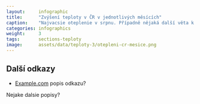 ```yaml
---
layout:     infographic
title:      "Zvýšení teploty v ČR v jednotlivých měsících"
caption:    "Najvacsie oteplenie v srpnu. Případně nějaká další věta k interpretaci grafu, který je zobrazen výše."
categories: infographics
weight:     3
tags:       sections-teploty
image:      assets/data/teploty-3/otepleni-cr-mesice.png
---
```


## Další odkazy

* [Example.com](https://example.com) popis odkazu?

Nejake dalsie popisy?